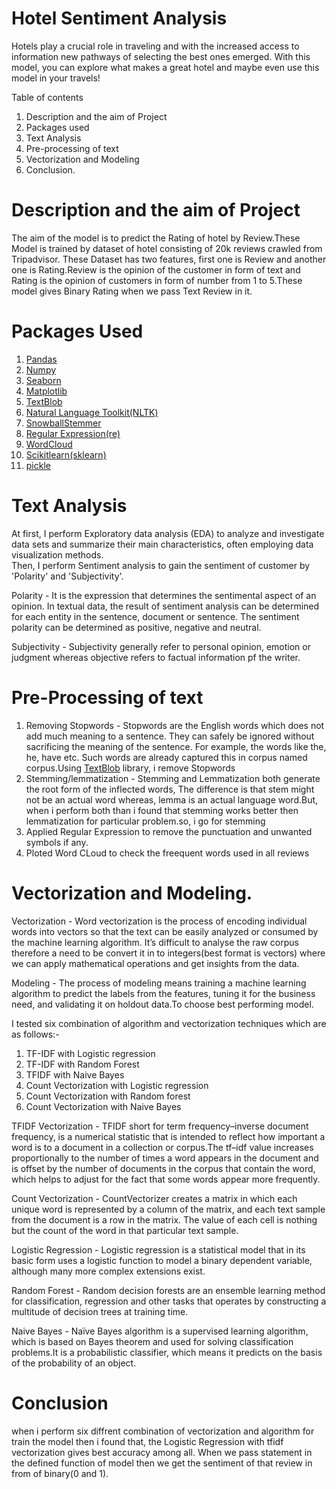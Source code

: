 # Hotel Sentiment Analysis

Hotels play a crucial role in traveling and with the increased access to information new pathways of selecting the best ones emerged.
With this model, you can explore what makes a great hotel and maybe even use this model in your travels!


Table of contents   
1. Description and the aim of Project
2. Packages used  
3. Text Analysis
4. Pre-processing of text
5. Vectorization and Modeling
6. Conclusion.


# Description and the aim of Project
The aim of the model is to predict the Rating of hotel by Review.These Model is trained by dataset of hotel consisting of 20k reviews crawled from Tripadvisor. These Dataset has two features, first one is Review and another one is Rating.Review is the opinion of the customer in form of text and Rating is the opinion of customers in form of number from 1 to 5.These model gives Binary Rating when we pass Text Review in it.  


# Packages Used

1. [Pandas](https://pandas.pydata.org/about/)
2. [Numpy](https://numpy.org/)
3. [Seaborn](https://seaborn.pydata.org/)
4. [Matplotlib](https://matplotlib.org/)
5. [TextBlob](https://textblob.readthedocs.io/en/dev/)
6. [Natural Language Toolkit(NLTK)](https://www.nltk.org/)
7. [SnowballStemmer](https://snowballstem.org/) 
8. [Regular Expression(re)](https://developer.mozilla.org/en-US/docs/Web/JavaScript/Guide/Regular_Expressions)
9. [WordCloud](https://www.wordclouds.com/)
10. [Scikitlearn(sklearn)](https://scikit-learn.org/stable/)
11. [pickle](https://docs.python.org/3/library/pickle.html#:~:text=%E2%80%9CPickling%E2%80%9D%20is%20the%20process%20whereby,back%20into%20an%20object%20hierarchy)  


# Text Analysis

At first, I perform Exploratory data analysis (EDA) to analyze and investigate data sets and summarize their main characteristics, often employing data visualization methods.  
Then, I perform Sentiment analysis to gain the sentiment of customer by 'Polarity' and 'Subjectivity'.  

  Polarity - It is the expression that determines the sentimental aspect of an opinion. In textual data, the result of sentiment analysis can be determined for each entity         in the sentence, document or sentence. The sentiment polarity can be determined as positive, negative and neutral.  

  Subjectivity - Subjectivity generally refer to personal opinion, emotion or judgment whereas objective refers to factual information pf the writer.
  
  
  
  
# Pre-Processing of text

1. Removing Stopwords - Stopwords are the English words which does not add much meaning to a sentence. They can safely be ignored without sacrificing the meaning of the sentence. For example, the words like the, he, have etc. Such words are already captured this in corpus named corpus.Using [TextBlob](https://textblob.readthedocs.io/en/dev/) library, i remove Stopwords 
2.  Stemming/lemmatization - Stemming and Lemmatization both generate the root form of the inflected words, The difference is that stem might not be an actual word whereas, lemma is an actual language word.But, when i perform both than i found that stemming works better then lemmatization for particular problem.so, i go for stemming
3. Applied Regular Expression to remove the punctuation and unwanted symbols if any.
4. Ploted Word CLoud to check the freequent words used in all reviews


# Vectorization and Modeling.
Vectorization - Word vectorization is the process of encoding individual words into vectors so that the text can be easily analyzed or consumed by the machine learning algorithm. It’s difficult to analyse the raw corpus therefore a need to be convert it in to integers(best format is vectors) where we can apply mathematical operations and get insights from the data.

Modeling - The process of modeling means training a machine learning algorithm to predict the labels from the features, tuning it for the business need, and validating it on holdout data.To choose best performing model.

I tested six combination of algorithm and vectorization techniques which are as follows:-

1. TF-IDF with Logistic regression
2. TF-IDF with Random Forest
3. TFIDF with Naive Bayes
4. Count Vectorization with Logistic regression
5. Count Vectorization with Random forest
6. Count Vectorization with Naive Bayes

TFIDF Vectorization - TFIDF short for term frequency–inverse document frequency, is a numerical statistic that is intended to reflect how important a word is to a document in a collection or corpus.The tf–idf value increases proportionally to the number of times a word appears in the document and is offset by the number of documents in the corpus that contain the word, which helps to adjust for the fact that some words appear more frequently.

Count Vectorization - CountVectorizer creates a matrix in which each unique word is represented by a column of the matrix, and each text sample from the document is a row in the matrix. The value of each cell is nothing but the count of the word in that particular text sample. 

Logistic Regression - Logistic regression is a statistical model that in its basic form uses a logistic function to model a binary dependent variable, although many more complex extensions exist.

Random Forest - Random decision forests are an ensemble learning method for classification, regression and other tasks that operates by constructing a multitude of decision trees at training time.

Naive Bayes - Naïve Bayes algorithm is a supervised learning algorithm, which is based on Bayes theorem and used for solving classification problems.It is a probabilistic classifier, which means it predicts on the basis of the probability of an object.

# Conclusion
  when i perform six diffrent combination of vectorization and algorithm for train the model then i found that, the Logistic Regression with tfidf vectorization gives best accuracy among all. 
  When we pass statement in the defined function of model then we get the sentiment of that review in from of binary(0 and 1).   
